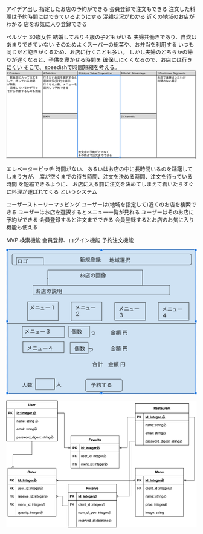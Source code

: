   アイデア出し
指定したお店の予約ができる
会員登録で注文もできる
注文した料理は予約時間にはできているようにする
混雑状況がわかる
近くの地域のお店がわかる
店をお気に入り登録できる


  ペルソナ
30歳女性
結婚しており４歳の子どもがいる
夫婦共働きであり、自炊はあまりできていない
そのためよくスーパーの総菜や、お弁当を利用する
いつも同じだと飽きがくるため、お店に行くことも多い。
しかし夫婦のどちらかの帰りが遅くなると、子供を寝かせる時間を
確保しにくくなるので、お店には行きにくい
そこで、speedishで時間短縮を考える。
![画像の説明](設計画像/リーンキャンバス.png)

  エレベーターピッチ
時間がない、あるいはお店の中に長時間いるのを躊躇してしまう方が、
席が空くまでの待ち時間、注文を決める時間、注文を待っている時間
を短縮できるように、
お店に入る前に注文を決めてしまえて着いたらすぐに料理が運ばれてくる
というシステム


  ユーザーストーリーマッピング
ユーザーは(地域を指定して)近くのお店を検索できる
ユーザーはお店を選択するとメニュー一覧が見れる
ユーザーはそのお店に予約ができる
会員登録すると注文までできる
会員登録するとお店のお気に入り機能も使える


  MVP
検索機能
会員登録、ログイン機能
予約注文機能

![画像の説明](設計画像/ワイヤーフレーム.png)

![画像の説明](設計画像/speedish_erd.png)
